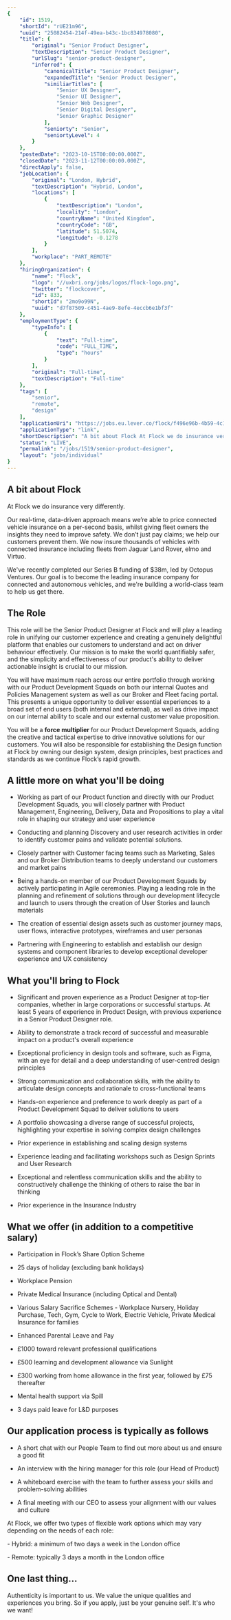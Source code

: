 ```yaml
---
{
	"id": 1519,
	"shortId": "rUE21m96",
	"uuid": "25082454-214f-49ea-b43c-1bc834978080",
	"title": {
		"original": "Senior Product Designer",
		"textDescription": "Senior Product Designer",
		"urlSlug": "senior-product-designer",
		"inferred": {
			"canonicalTitle": "Senior Product Designer",
			"expandedTitle": "Senior Product Designer",
			"similiarTitles": [
				"Senior UX Designer",
				"Senior UI Designer",
				"Senior Web Designer",
				"Senior Digital Designer",
				"Senior Graphic Designer"
			],
			"seniorty": "Senior",
			"seniortyLevel": 4
		}
	},
	"postedDate": "2023-10-15T00:00:00.000Z",
	"closedDate": "2023-11-12T00:00:00.000Z",
	"directApply": false,
	"jobLocation": {
		"original": "London, Hybrid",
		"textDescription": "Hybrid, London",
		"locations": [
			{
				"textDescription": "London",
				"locality": "London",
				"countryName": "United Kingdom",
				"countryCode": "GB",
				"latitude": 51.5074,
				"longitude": -0.1278
			}
		],
		"workplace": "PART_REMOTE"
	},
	"hiringOrganization": {
		"name": "Flock",
		"logo": "//uxbri.org/jobs/logos/flock-logo.png",
		"twitter": "flockcover",
		"id": 833,
		"shortId": "2mo9o99N",
		"uuid": "d7f87509-c451-4ae9-8efe-4eccb6e1bf3f"
	},
	"employmentType": {
		"typeInfo": [
			{
				"text": "Full-time",
				"code": "FULL_TIME",
				"type": "hours"
			}
		],
		"original": "Full-time",
		"textDescription": "Full-time"
	},
	"tags": [
		"senior",
		"remote",
		"design"
	],
	"applicationUri": "https://jobs.eu.lever.co/flock/f496e96b-4b59-4c19-b56a-f95f1230f7d8/apply",
	"applicationType": "link",
	"shortDescription": "A bit about Flock At Flock we do insurance very differently. Our real-time-, data-driven- approach means we’re’ able to price connected vehicle insurance on a per-second- basis, whilst giving fleet",
	"status": "LIVE",
	"permalink": "/jobs/1519/senior-product-designer",
	"layout": "jobs/individual"
}
---
```

<h2>A bit about Flock</h2><p>At Flock we do insurance very differently.</p><p>Our real-time, data-driven approach means we’re able to price connected vehicle insurance on a per-second basis, whilst giving fleet owners the insights they need to improve safety. We don’t just pay claims; we help our customers prevent them. We now insure thousands of vehicles with connected insurance including fleets from Jaguar Land Rover, elmo and Virtuo.</p><p>We've recently completed our Series B funding of $38m, led by Octopus Ventures. Our goal is to become the leading insurance company for connected and autonomous vehicles, and we're building a world-class team to help us get there.</p><h2>The Role</h2><p>This role will be the Senior Product Designer at Flock and will play a leading role in unifying our customer experience and creating a genuinely delightful platform that enables our customers to understand and act on driver behaviour effectively. Our mission is to make the world quantifiably safer, and the simplicity and effectiveness of our product's ability to deliver actionable insight is crucial to our mission.&nbsp;</p><p>You will have maximum reach across our entire portfolio through working with our Product Development Squads on both our internal Quotes and Policies Management system as well as our Broker and Fleet facing portal. This presents a unique opportunity to deliver essential experiences to a broad set of end users (both internal and external), as well as drive impact on our internal ability to scale and our external customer value proposition.&nbsp;</p><p>You will be a <strong>force multiplier </strong>for our Product Development Squads, adding the creative and tactical expertise to drive innovative solutions for our customers. You will also be responsible for establishing the Design function at Flock by owning our design system, design principles, best practices and standards as we continue Flock’s rapid growth.</p><h2>A little more on what you'll be doing</h2><ul><li><p>Working as part of our Product function and directly with our Product Development Squads, you will closely partner with Product Management, Engineering, Delivery, Data and Propositions to play a vital role in shaping our strategy and user experience</p></li><li><p>Conducting and planning Discovery and user research activities in order to identify customer pains and validate potential solutions.&nbsp;</p></li><li><p>Closely partner with Customer facing teams such as Marketing, Sales and our Broker Distribution teams to deeply understand our customers and market pains</p></li><li><p>Being a hands-on member of our Product Development Squads by actively participating in Agile ceremonies.&nbsp;Playing a leading role in the planning and refinement of solutions through our development lifecycle and launch to users through the creation of User Stories and launch materials&nbsp;</p></li><li><p>The creation of essential design assets such as customer journey maps, user flows, interactive prototypes, wireframes and user personas</p></li><li><p>Partnering with Engineering to establish and establish our design systems and component libraries to develop exceptional developer experience and UX consistency</p></li></ul><h2>What you'll bring to Flock</h2><ul><li><p>Significant and proven experience as a Product Designer at top-tier companies, whether in large corporations or successful startups. At least 5 years of experience in Product Design, with previous experience in a Senior Product Designer role.&nbsp;</p></li><li><p>Ability to demonstrate a track record of successful and measurable impact on a product's overall experience&nbsp;</p></li><li><p>Exceptional proficiency in design tools and software, such as Figma,&nbsp; with an eye for detail and a deep understanding of user-centred design principles</p></li><li><p>Strong communication and collaboration skills, with the ability to articulate design concepts and rationale to cross-functional teams</p></li><li><p>Hands-on experience and preference to work deeply as part of a Product Development Squad to deliver solutions to users&nbsp;</p></li><li><p>A portfolio showcasing a diverse range of successful projects, highlighting your expertise in solving complex design challenges</p></li><li><p>Prior experience in establishing and scaling design systems</p></li><li><p>Experience leading and facilitating workshops such as Design Sprints and User Research</p></li><li><p>Exceptional and relentless communication skills and the ability to constructively challenge the thinking of others to raise the bar in thinking&nbsp;</p></li><li><p>Prior experience in the Insurance Industry</p></li></ul><h2>What we offer (in addition to a competitive salary)</h2><ul><li><p>Participation in Flock’s Share Option Scheme</p></li><li><p>25 days of holiday (excluding bank holidays)</p></li><li><p>Workplace Pension</p></li><li><p>Private Medical Insurance (including Optical and Dental)</p></li><li><p>Various Salary Sacrifice Schemes - Workplace Nursery, Holiday Purchase, Tech, Gym, Cycle to Work, Electric Vehicle, Private Medical Insurance for families</p></li><li><p>Enhanced Parental Leave and Pay</p></li><li><p>£1000 toward relevant professional qualifications</p></li><li><p>£500 learning and development allowance via Sunlight</p></li><li><p>£300 working from home allowance in the first year, followed by £75 thereafter</p></li><li><p>Mental health support via Spill</p></li><li><p>3 days paid leave for L&amp;D purposes</p></li></ul><h2>Our application process is typically as follows</h2><ul><li><p>A short chat with our People Team to find out more about us and ensure a good fit</p></li><li><p>An interview with the hiring manager for this role (our Head of Product)</p></li><li><p>A whiteboard exercise with the team to further assess your skills and problem-solving abilities</p></li><li><p>A final meeting with our CEO to assess your alignment with our values and culture</p></li></ul><p>At Flock, we offer two types of flexible work options which may vary depending on the needs of each role:</p><p>- Hybrid: a minimum of two days a week in the London office</p><p>- Remote: typically 3 days a month in the London office</p><h2><strong>One last thing...</strong></h2><p>Authenticity is important to us. We value the unique qualities and experiences you bring. So if you apply, just be your genuine self. It's who we want!</p>
